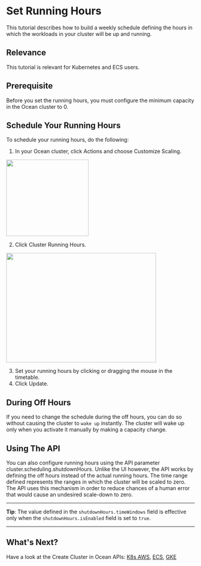 # Set Running Hours

This tutorial describes how to build a weekly schedule defining the hours in which the workloads in your cluster will be up and running.

## Relevance

This tutorial is relevant for Kubernetes and ECS users.

## Prerequisite

Before you set the running hours, you must configure the minimum capacity in the Ocean cluster to 0.

## Schedule Your Running Hours

To schedule your running hours, do the following:

1. In your Ocean cluster, click Actions and choose Customize Scaling.

<img src="/ocean/_media/tutorials-set-running-hours-01.png" width="220" height="205" />

2. Click Cluster Running Hours.

<img src="/ocean/_media/tutorials-set-running-hours-02.png" width="400" height="293" />

3. Set your running hours by clicking or dragging the mouse in the timetable.
4. Click Update.

## During Off Hours

If you need to change the schedule during the off hours, you can do so without causing the cluster to `wake up` instantly. The cluster will wake up only when you activate it manually by making a capacity change.

## Using The API

You can also configure running hours using the API parameter cluster.scheduling.shutdownHours. Unlike the UI however, the API works by defining the off hours instead of the actual running hours. The time range defined represents the ranges in which the cluster will be scaled to zero. The API uses this mechanism in order to reduce chances of a human error that would cause an undesired scale-down to zero.

---

**Tip**: The value defined in the `shutdownHours.timeWindows` field is effective only when the `shutdownHours.isEnabled` field is set to `true`.

---

## What's Next?

Have a look at the Create Cluster in Ocean APIs: [K8s AWS](https://help.spot.io/spotinst-api/ocean/ocean-cloud-api/ocean-for-aws/create-2/), [ECS](https://help.spot.io/spotinst-api/ocean/ocean-cloud-api/ocean-for-ecs/create/), [GKE](https://help.spot.io/spotinst-api/ocean/ocean-cloud-api/ocean-for-gke/create/)
